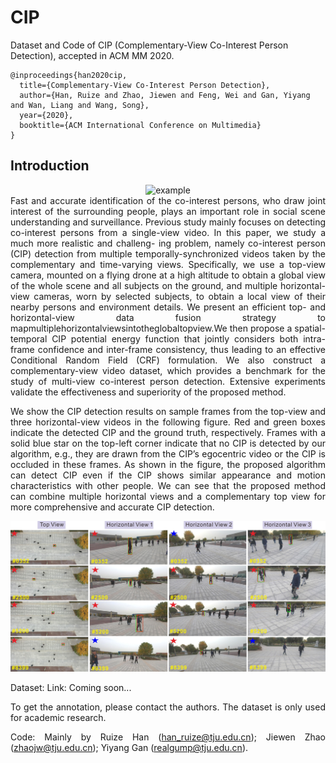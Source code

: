 # CIP
Dataset and Code of CIP (Complementary-View Co-Interest Person Detection), accepted in ACM MM 2020.

```
@inproceedings{han2020cip,
  title={Complementary-View Co-Interest Person Detection}, 
  author={Han, Ruize and Zhao, Jiewen and Feng, Wei and Gan, Yiyang and Wan, Liang and Wang, Song},  
  year={2020},  
  booktitle={ACM International Conference on Multimedia}
}
```

## Introduction


<div align=center><img src="https://github.com/RuizeHan/CIP/blob/master/figs/example.png" width="450" height="360" alt="example"/><br/>
<div align= justify>
Fast and accurate identification of the co-interest persons, who draw joint interest of the surrounding people, plays an important role in social scene understanding and surveillance. Previous study mainly focuses on detecting co-interest persons from a single-view video. In this paper, we study a much more realistic and challeng-
ing problem, namely co-interest person (CIP) detection from multiple temporally-synchronized videos taken by the complementary and time-varying views. Specifically, we use a top-view camera, mounted on a flying drone at a high altitude to obtain a global view of the whole scene and all subjects on the ground, and multiple
horizontal-view cameras, worn by selected subjects, to obtain a local view of their nearby persons and environment details. We present an efficient top- and horizontal-view data fusion strategy to mapmultiplehorizontalviewsintotheglobaltopview.We then propose a spatial-temporal CIP potential energy function that jointly considers both intra-frame confidence and inter-frame consistency, thus leading to an effective Conditional Random Field (CRF) formulation. We also construct a complementary-view video dataset, which provides a benchmark for the study of multi-view co-interest person detection. Extensive experiments validate the effectiveness and superiority of the proposed method.

We show the CIP detection results on sample frames from the top-view and three horizontal-view videos in the following figure. Red and green boxes indicate the detected CIP and the ground truth, respectively. Frames with a solid blue star on the top-left corner indicate that no CIP is detected by our algorithm, e.g., they are drawn from the CIP’s egocentric video or the CIP is occluded in these frames. As shown in the figure, the proposed algorithm can detect CIP even if the CIP shows similar appearance and motion characteristics with other people. We can see that the proposed method can combine multiple horizontal views and a complementary top view for more comprehensive and accurate CIP detection.

![example](https://github.com/RuizeHan/CIP/blob/master/figs/cap_case.jpg)

Dataset: Link: Coming soon...

To get the annotation, please contact the authors. The dataset is only used for academic research.

Code: Mainly by Ruize Han (han_ruize@tju.edu.cn); Jiewen Zhao (zhaojw@tju.edu.cn); Yiyang Gan (realgump@tju.edu.cn).
